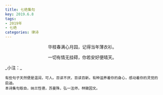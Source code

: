 ```yaml
---
title: 七绝集句
key: 2019.6.8
tags: 
- 2019年 
- 七绝
categories: 律诗
---
```


<p align="center">华枝春满心月园，记得当年薄衣衫。
</p>
<p align="center">一切有情无挂碍，你若安好便晴天。
</p>
_小注：_

```
有些句子天然便是温润，可人。百读不厌，百读百新。有种滋养着你的身心，感动着你的灵觉的启迪。
本诗集句取自，纳兰性德，苏曼殊，弘一法师，林徽因文。
```